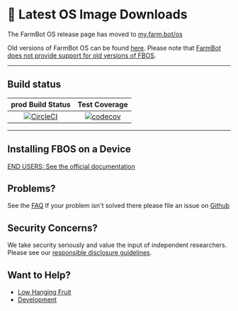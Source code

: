 <!-- DON'T CHANGE THE TEXT BELOW. It is used in documentation links. -->
# :floppy_disk: Latest OS Image Downloads
<!-- DON'T CHANGE THE TEXT ABOVE. It is used in documentation links. -->

The FarmBot OS release page has moved to [my.farm.bot/os](https://my.farm.bot/os)

Old versions of FarmBot OS can be found [here](https://github.com/FarmBot/farmbot_os/releases). Please note that [FarmBot does not provide support for old versions of FBOS](https://software.farm.bot/docs/support-policy).

---

## Build status
| prod Build Status  | Test Coverage |
| :---:| :---: |
| [![CircleCI](https://circleci.com/gh/LeeSSXX/farmlab_os/tree/prod.svg?style=svg&circle-token=51ed74c8805ebc94ed0ba95a8554637e6e81a286)](https://circleci.com/gh/LeeSSXX/farmlab_os/tree/prod) | [![codecov](https://codecov.io/gh/FarmBot/farmbot_os/branch/staging/graph/badge.svg)](https://codecov.io/gh/FarmBot/farmbot_os) |

---

## Installing FBOS on a Device

[END USERS: See the official documentation](https://software.farm.bot/v14/FarmBot-OS/farmbot-os.html)

## Problems?

See the [FAQ](docs/target_development/target_faq.md)
If your problem isn't solved there please file an issue on [Github](https://github.com/FarmBot/farmbot_os/issues/new)

## Security Concerns?

We take security seriously and value the input of independent researchers. Please see our [responsible disclosure guidelines](https://farm.bot/responsible-disclosure-of-security-vulnerabilities/).

## Want to Help?

 * [Low Hanging Fruit](https://github.com/FarmBot/farmbot_os/search?utf8=%E2%9C%93&q=TODO)
 * [Development](CONTRIBUTING.md)
